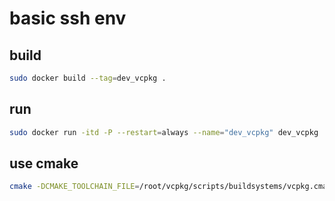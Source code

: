 # basic ssh env

## build

```bash
sudo docker build --tag=dev_vcpkg .
```

## run

```bash
sudo docker run -itd -P --restart=always --name="dev_vcpkg" dev_vcpkg
```

## use cmake

```bash
cmake -DCMAKE_TOOLCHAIN_FILE=/root/vcpkg/scripts/buildsystems/vcpkg.cmake ..
```